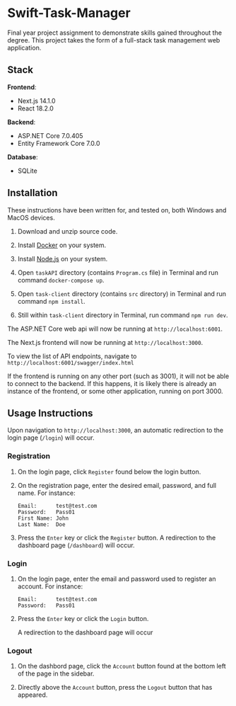 # Swift-Task-Manager
Final year project assignment to demonstrate skills gained throughout the degree. This project takes the form of a full-stack task management web application.

## Stack

**Frontend**: 
- Next.js 14.1.0
- React 18.2.0

**Backend**: 
- ASP.NET Core 7.0.405
- Entity Framework Core 7.0.0

**Database**: 
- SQLite

## Installation

These instructions have been written for, and tested on, both Windows and MacOS devices.

1. Download and unzip source code. 

2. Install [Docker](https://www.docker.com/) on your system.

3. Install [Node.js](https://nodejs.org/en/download) on your system. 

4. Open `taskAPI` directory (contains `Program.cs` file) in Terminal and run command `docker-compose up`. 
   

5. Open `task-client` directory (contains `src` directory) in Terminal and run command `npm install`. 

6. Still within `task-client` directory in Terminal, run command `npm run dev`.

The ASP.NET Core web api will now be running at `http://localhost:6001`. 

The Next.js frontend will now be running at `http://localhost:3000`. 

To view the list of API endpoints, navigate to `http://localhost:6001/swagger/index.html`

If the frontend is running on any other port (such as 3001), it will not be able to connect to the backend. If this happens, it is likely there is already an instance of the frontend, or some other application, running on port 3000. 

## Usage Instructions

Upon navigation to `http://localhost:3000`, an automatic redirection to the login page (`/login`) will occur. 

### Registration

1. On the login page, click `Register` found below the login button. 

2. On the registration page, enter the desired email, password, and full name. For instance:

   ```
   Email:      test@test.com 
   Password:   Pass01
   First Name: John
   Last Name:  Doe
   ```
3. Press the `Enter` key or click the `Register` button. A redirection to the dashboard page (`/dashboard`) will occur.

### Login

1. On the login page, enter the email and password used to register an account. For instance:

   ```
   Email:      test@test.com 
   Password:   Pass01
   ```

2. Press the `Enter` key or click the `Login` button.

   A redirection to the dashboard page will occur

### Logout

1. On the dashbord page, click the `Account` button found at the bottom left of the page in the sidebar.

2. Directly above the `Account` button, press the `Logout` button that has appeared.
